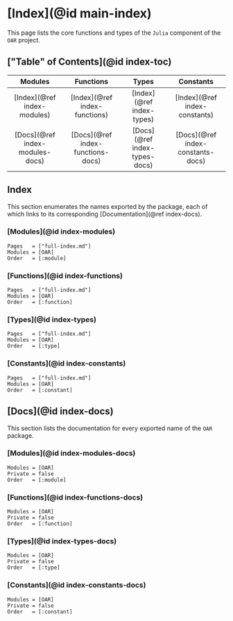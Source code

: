 # [Index](@id main-index)

This page lists the core functions and types of the `Julia` component of the `OAR` project.

## ["Table" of Contents](@id index-toc)

| **Modules** | **Functions** | **Types** | **Constants** |
|:-----------:|:-------------:|:---------:|:-------------:|
| [Index](@ref index-modules) | [Index](@ref index-functions) | [Index](@ref index-types) | [Index](@ref index-constants) |
| [Docs](@ref index-modules-docs) | [Docs](@ref index-functions-docs) | [Docs](@ref index-types-docs) | [Docs](@ref index-constants-docs) |

## Index

This section enumerates the names exported by the package, each of which links to its corresponding [Documentation](@ref index-docs).

### [Modules](@id index-modules)

```@index
Pages   = ["full-index.md"]
Modules = [OAR]
Order   = [:module]
```

### [Functions](@id index-functions)

```@index
Pages   = ["full-index.md"]
Modules = [OAR]
Order   = [:function]
```

### [Types](@id index-types)

```@index
Pages   = ["full-index.md"]
Modules = [OAR]
Order   = [:type]
```

### [Constants](@id index-constants)

```@index
Pages   = ["full-index.md"]
Modules = [OAR]
Order   = [:constant]
```

## [Docs](@id index-docs)

This section lists the documentation for every exported name of the `OAR` package.

### [Modules](@id index-modules-docs)

```@autodocs
Modules = [OAR]
Private = false
Order   = [:module]
```

### [Functions](@id index-functions-docs)

```@autodocs
Modules = [OAR]
Private = false
Order   = [:function]
```

### [Types](@id index-types-docs)

```@autodocs
Modules = [OAR]
Private = false
Order   = [:type]
```

### [Constants](@id index-constants-docs)

```@autodocs
Modules = [OAR]
Private = false
Order   = [:constant]
```
